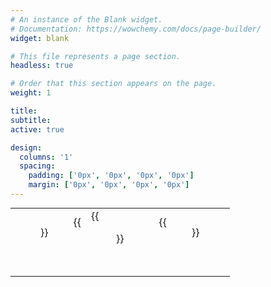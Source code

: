 ```yaml
---
# An instance of the Blank widget.
# Documentation: https://wowchemy.com/docs/page-builder/
widget: blank

# This file represents a page section.
headless: true

# Order that this section appears on the page.
weight: 1

title:
subtitle:
active: true

design:
  columns: '1'
  spacing:
    padding: ['0px', '0px', '0px', '0px']
    margin: ['0px', '0px', '0px', '0px']
---
```

<table  cellpadding="5" style="margin:auto">
	<tbody>
		<tr class="text-align:left; height:60px">
			<td class="text-align:center">{{<figure src="princeton_logo.png" alt="princeton logo" style="float:left; height:50px" >}}</td>
			<td class="text-align:center">
{{<figure src="kingsbury_lab_logo.png" alt="kingsbury lab logo" style="float:center; height:50px">}}</td>
			<td class="text-align:right">{{<figure src="andlinger_logo.png" alt="andlinger center logo" style="float:right; height:50px" >}}</td>
		</tr>
	</tbody>
</table>




